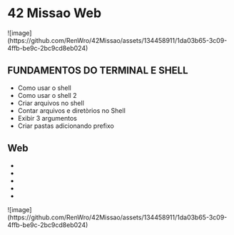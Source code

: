 <h1> 42 Missao Web</h1>
![image](https://github.com/RenWro/42Missao/assets/134458911/1da03b65-3c09-4ffb-be9c-2bc9cd8eb024)

<h2> FUNDAMENTOS DO TERMINAL E SHELL </h2>
<ul>
  <li>Como usar o shell</li>
  <li>Como usar o shell 2 </li>
  <li>Criar arquivos no shell</li>
  <li>Contar arquivos e diretòrios no Shell</li>
  <li>Exibir 3 argumentos</li>
  <li>Criar pastas adicionando prefixo</li>
</ul>
<h2>Web </h2>
<ul>
  <li></li>
  <li></li>
  <li></li>
  <li></li>
  <li></li>
</ul>
![image](https://github.com/RenWro/42Missao/assets/134458911/1da03b65-3c09-4ffb-be9c-2bc9cd8eb024)
